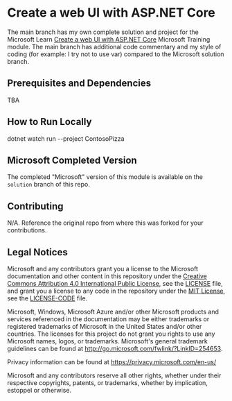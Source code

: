 # Create a web UI with ASP.NET Core

The main branch has my own complete solution and project for the Microsoft Learn [Create a web UI with ASP.NET Core](https://learn.microsoft.com/training/modules/create-razor-pages-aspnet-core/) Microsoft Training module. The main branch has additional code commentary and my style of coding (for example: I try not to use var) compared to the Microsoft solution branch. 

## Prerequisites and Dependencies

TBA

## How to Run Locally

dotnet watch run --project ContosoPizza

## Microsoft Completed Version

The completed "Microsoft" version of this module is available on the `solution` branch of this repo.

## Contributing

N/A. Reference the original repo from where this was forked for your contributions.  

## Legal Notices

Microsoft and any contributors grant you a license to the Microsoft documentation and other content
in this repository under the [Creative Commons Attribution 4.0 International Public License](https://creativecommons.org/licenses/by/4.0/legalcode),
see the [LICENSE](LICENSE) file, and grant you a license to any code in the repository under the [MIT License](https://opensource.org/licenses/MIT), see the
[LICENSE-CODE](LICENSE-CODE) file.

Microsoft, Windows, Microsoft Azure and/or other Microsoft products and services referenced in the documentation
may be either trademarks or registered trademarks of Microsoft in the United States and/or other countries.
The licenses for this project do not grant you rights to use any Microsoft names, logos, or trademarks.
Microsoft's general trademark guidelines can be found at http://go.microsoft.com/fwlink/?LinkID=254653.

Privacy information can be found at https://privacy.microsoft.com/en-us/

Microsoft and any contributors reserve all other rights, whether under their respective copyrights, patents,
or trademarks, whether by implication, estoppel or otherwise.
